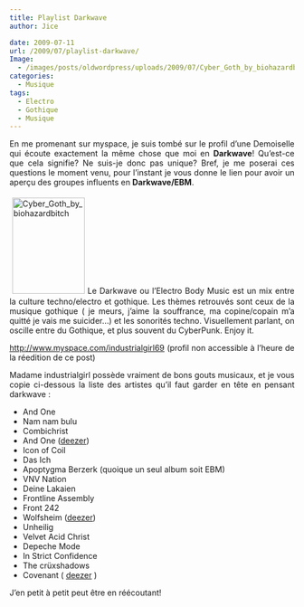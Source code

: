 ```yaml
---
title: Playlist Darkwave
author: Jice

date: 2009-07-11
url: /2009/07/playlist-darkwave/
Image:
  - /images/posts/oldwordpress/uploads/2009/07/Cyber_Goth_by_biohazardbitch.jpg
categories:
  - Musique
tags:
  - Electro
  - Gothique
  - Musique
---
```

<p align="justify">
  En me promenant sur myspace, je suis tombé sur le profil d&#8217;une Demoiselle qui écoute exactement la même chose que moi en <strong>Darkwave</strong>! Qu&#8217;est-ce que cela signifie? Ne suis-je donc pas unique? Bref, je me poserai ces questions le moment venu, pour l&#8217;instant je vous donne le lien pour avoir un aperçu des groupes influents en <strong>Darkwave/EBM</strong>.
</p>

<p align="justify">
  <a href="/images/posts/oldwordpress/uploads/2009/07/Cyber_Goth_by_biohazardbitch.jpg"><img class="alignleft size-full wp-image-648" style="margin: 5px;" title="Cyber_Goth_by_biohazardbitch" src="/images/posts/oldwordpress/uploads/2009/07/Cyber_Goth_by_biohazardbitch.jpg" alt="Cyber_Goth_by_biohazardbitch" width="128" height="170" /></a>Le Darkwave ou l&#8217;Electro Body Music est un mix entre la culture techno/electro et gothique. Les thèmes retrouvés sont ceux de la musique gothique ( je meurs, j&#8217;aime la souffrance, ma copine/copain m&#8217;a quitté je vais me suicider&#8230;) et les sonorités techno. Visuellement parlant, on oscille entre du Gothique, et plus souvent du CyberPunk. Enjoy it.<!--more-->
</p>

<p align="justify">
  <a href="http://www.myspace.com/industrialgirl69" target="_blank">http://www.myspace.com/industrialgirl69</a> (profil non accessible à l&#8217;heure de la réedition de ce post)
</p>

<p align="justify">
  Madame industrialgirl possède vraiment de bons gouts musicaux, et je vous copie ci-dessous la liste des artistes qu&#8217;il faut garder en tête en pensant darkwave :
</p>

  * And One
  * Nam nam bulu
  * Combichrist
  * And One (<a href="http://www.deezer.com/#music/artist/3656" target="_blank">deezer</a>)
  * Icon of Coil
  * Das Ich
  * Apoptygma Berzerk (quoique un seul album soit EBM)
  * VNV Nation
  * Deine Lakaien
  * Frontline Assembly
  * Front 242
  * Wolfsheim (<a href="http://www.deezer.com/#music/artist/3418" target="_blank">deezer</a>)
  * Unheilig
  * Velvet Acid Christ
  * Depeche Mode
  * In Strict Confidence
  * The crüxshadows
  * Covenant ( <a href="http://www.deezer.com/#music/artist/3656" target="_blank">deezer</a> )

J&#8217;en petit à petit peut être en réécoutant!